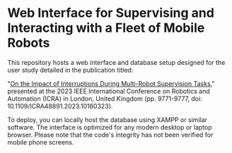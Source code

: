 # Web Interface for Supervising and Interacting with a Fleet of Mobile Robots

This repository hosts a web interface and database setup designed for the user study detailed in the publication titled:

"[On the Impact of Interruptions During Multi-Robot Supervision Tasks](https://ieeexplore.ieee.org/abstract/document/10160323)," presented at the 2023 IEEE International Conference on Robotics and Automation (ICRA) in London, United Kingdom (pp. 9771-9777, doi: 10.1109/ICRA48891.2023.10160323).

To deploy, you can locally host the database using XAMPP or similar software. The interface is optimized for any modern desktop or laptop browser. Please note that the code's integrity has not been verified for mobile phone screens.